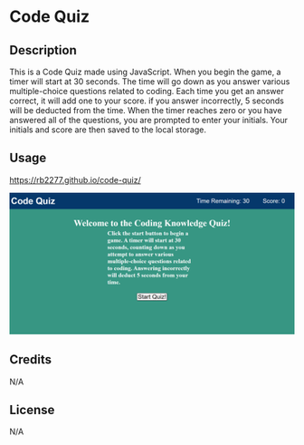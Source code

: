 # Code Quiz

## Description

This is a Code Quiz made using JavaScript. When you begin the game, a timer will start at 30 seconds. The time will go down as you answer various multiple-choice questions related to coding. Each time you get an answer correct, it will add one to your score. 
if you answer incorrectly, 5 seconds will be deducted from the time. When the timer reaches zero or you have answered all of the questions, you are prompted to enter your initials. Your initials and score are then saved to the local storage.

## Usage

https://rb2277.github.io/code-quiz/

![Example Image of the site](assets/images/exampleImage.png)

## Credits

N/A

## License

N/A
